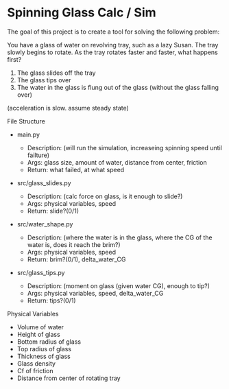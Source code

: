 Spinning Glass Calc / Sim
=========================

The goal of this project is to create a tool for solving the following problem:

You have a glass of water on revolving tray, such as a lazy Susan. The tray slowly
begins to rotate. As the tray rotates faster and faster, what happens first?

1. The glass slides off the tray
2. The glass tips over
3. The water in the glass is flung out of the glass (without the glass falling over)

(acceleration is slow. assume steady state)

File Structure

- main.py 
  - Description: (will run the simulation, increaseing spinning speed until failture)
  - Args: glass size, amount of water, distance from center, friction
  - Return: what failed, at what speed

- src/glass_slides.py 
  - Description: (calc force on glass, is it enough to slide?)
  - Args: physical variables, speed
  - Return: slide?(0/1)

- src/water_shape.py 
  - Description: (where the water is in the glass, where the CG of the water is, does it reach the brim?)
  - Args: physical variables, speed
  - Return: brim?(0/1), delta_water_CG

- src/glass_tips.py
  - Description: (moment on glass (given water CG), enough to tip?)
  - Args: physical variables, speed, delta_water_CG
  - Return: tips?(0/1)

Physical Variables

- Volume of water
- Height of glass
- Bottom radius of glass
- Top radius of glass
- Thickness of glass
- Glass density
- Cf of friction
- Distance from center of rotating tray
